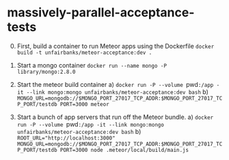 massively-parallel-acceptance-tests
===================================
0. First, build a container to run Meteor apps using the Dockerfile
`docker build -t unfairbanks/meteor-acceptance:dev .`

1. Start a mongo container
`docker run --name mongo -P library/mongo:2.8.0`

2. Start the meteor build container
  a) `docker run -P --volume `pwd`:/app -it --link mongo:mongo unfairbanks/meteor-acceptance:dev bash`
  b) `MONGO_URL=mongodb://$MONGO_PORT_27017_TCP_ADDR:$MONGO_PORT_27017_TCP_PORT/testdb PORT=3000 meteor`

3. Start a bunch of app servers that run off the Meteor bundle.
  a) `docker run -P --volume `pwd`:/app -it --link mongo:mongo unfairbanks/meteor-acceptance:dev bash`
  b) `ROOT_URL="http://localhost:3000" MONGO_URL=mongodb://$MONGO_PORT_27017_TCP_ADDR:$MONGO_PORT_27017_TCP_PORT/testdb PORT=3000 node .meteor/local/build/main.js`